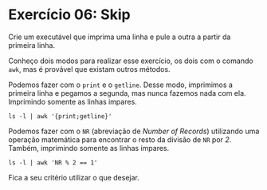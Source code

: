 # Exercício 06: Skip

Crie um executável que imprima uma linha e pule a outra a partir da primeira linha.




Conheço dois modos para realizar esse exercício, os dois com o comando `awk`, mas é provável que existam outros métodos.



Podemos fazer com o `print` e o `getline`. Desse modo, imprimimos a primeira linha e pegamos a segunda, mas nunca fazemos nada com ela. Imprimindo somente as linhas impares.

```shell
ls -l | awk '{print;getline}'
```



Podemos fazer com o `NR` (abreviação de _Number of Records_) utilizando uma operação matemática para encontrar o resto da divisão de `NR` por _2_. Também, imprimindo somente as linhas impares.

```shell
ls -l | awk 'NR % 2 == 1'
```



Fica a seu critério utilizar o que desejar.
